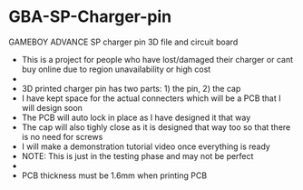 # GBA-SP-Charger-pin
GAMEBOY ADVANCE SP charger pin 3D file and circuit board

- This is a project for people who have lost/damaged their charger or cant buy online due to region unavailability or high cost
-
- 3D printed charger pin has two parts: 1) the pin, 2) the cap
- I have kept space for the actual connecters which will be a PCB that I will design soon
- The PCB will auto lock in place as I have designed it that way
- The cap will also tighly close as it is designed that way too so that there is no need for screws
- I will make a demonstration tutorial video once everything is ready
- NOTE: This is just in the testing phase and may not be perfect
-
- PCB thickness must be 1.6mm when printing PCB
